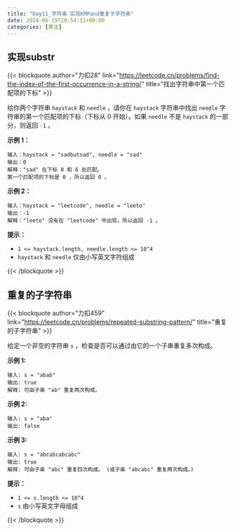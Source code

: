 ```yaml
---
title: "Day11_字符串 实现KMPand重复子字符串"
date: 2024-06-19T20:54:11+08:00
categories: [算法]
---
```


## 实现substr

{{< blockquote author="力扣28" link="https://leetcode.cn/problems/find-the-index-of-the-first-occurrence-in-a-string/" title="找出字符串中第一个匹配项的下标" >}}

给你两个字符串 `haystack` 和 `needle` ，请你在 `haystack` 字符串中找出 `needle` 字符串的第一个匹配项的下标（下标从 0 开始）。如果 `needle` 不是 `haystack` 的一部分，则返回 `-1` 。

 

**示例 1：**

```
输入：haystack = "sadbutsad", needle = "sad"
输出：0
解释："sad" 在下标 0 和 6 处匹配。
第一个匹配项的下标是 0 ，所以返回 0 。
```

**示例 2：**

```
输入：haystack = "leetcode", needle = "leeto"
输出：-1
解释："leeto" 没有在 "leetcode" 中出现，所以返回 -1 。
```

 

**提示：**

- `1 <= haystack.length, needle.length <= 10^4`
- `haystack` 和 `needle` 仅由小写英文字符组成

{{< /blockquote >}}

## 重复的子字符串

{{< blockquote author="力扣459" link="https://leetcode.cn/problems/repeated-substring-pattern/" title="重复的子字符串" >}}

给定一个非空的字符串 `s` ，检查是否可以通过由它的一个子串重复多次构成。

 

**示例 1:**

```
输入: s = "abab"
输出: true
解释: 可由子串 "ab" 重复两次构成。
```

**示例 2:**

```
输入: s = "aba"
输出: false
```

**示例 3:**

```
输入: s = "abcabcabcabc"
输出: true
解释: 可由子串 "abc" 重复四次构成。 (或子串 "abcabc" 重复两次构成。)
```

 

**提示：**



- `1 <= s.length <= 10^4`
- `s` 由小写英文字母组成

{{< /blockquote >}}
